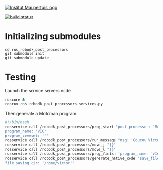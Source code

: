 [![Institut Maupertuis logo](http://www.institutmaupertuis.fr/media/gabarit/logo.png)](http://www.institutmaupertuis.fr)

[![build status](https://gitlab.com/InstitutMaupertuis/ros_robodk_post_processors/badges/melodic/build.svg)](https://gitlab.com/InstitutMaupertuis/ros_robodk_post_processors/commits/melodic)

# Initializing submodules
```
cd ros_robodk_post_processors
git submodule init
git submodule update
```

# Testing
Launch the service servers node
```bash
roscore &
rosrun ros_robodk_post_processors services.py
```

Then generate a Motoman program:
```bash
#!/bin/bash
rosservice call /robodk_post_processors/prog_start "post_processor: 'Motoman'
program_name: 'VIC'
program_comment: ''"
rosservice call /robodk_post_processors/run_message "msg: 'Coucou Victor'"
rosservice call /robodk_post_processors/move_j "{}"
rosservice call /robodk_post_processors/move_l "{}"
rosservice call /robodk_post_processors/prog_finish "program_name: 'VIC'"
rosservice call /robodk_post_processors/generate_native_code "save_file: true
file_saving_dir: '/home/victor'"
```
